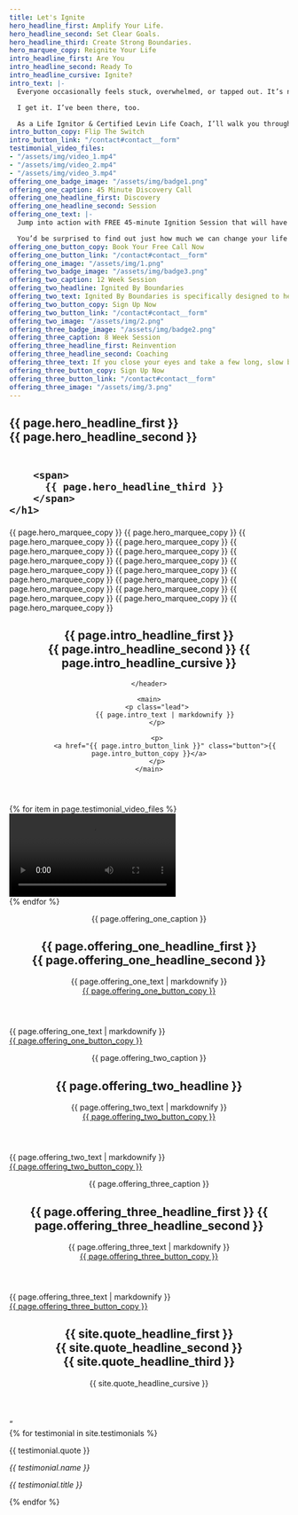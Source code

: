 ```yaml
---
title: Let's Ignite
hero_headline_first: Amplify Your Life.
hero_headline_second: Set Clear Goals.
hero_headline_third: Create Strong Boundaries.
hero_marquee_copy: Reignite Your Life
intro_headline_first: Are You
intro_headline_second: Ready To
intro_headline_cursive: Ignite?
intro_text: |-
  Everyone occasionally feels stuck, overwhelmed, or tapped out. It’s no wonder you do too, with all that you juggle. Work, life, parenting, partnering: some days, it can feel like the responsibilities are endless.

  I get it. I’ve been there, too.

  As a Life Ignitor & Certified Levin Life Coach, I’ll walk you through proven methodologies you can easily integrate into your busy life that will help you get clear, unstuck, and living life out loud.
intro_button_copy: Flip The Switch
intro_button_link: "/contact#contact__form"
testimonial_video_files:
- "/assets/img/video_1.mp4"
- "/assets/img/video_2.mp4"
- "/assets/img/video_3.mp4"
offering_one_badge_image: "/assets/img/badge1.png"
offering_one_caption: 45 Minute Discovery Call
offering_one_headline_first: Discovery
offering_one_headline_second: Session
offering_one_text: |-
  Jump into action with FREE 45-minute Ignition Session that will have you motivated and excited about life!

  You’d be surprised to find out just how much we can change your life in 45 minutes. During this complementary call, we’ll look at some of the factors in your life that have you feeling stuck and tapped out. We’ll get clear on your desires and goals. Then we’ll create an achievable plan so that you can take action immediately.
offering_one_button_copy: Book Your Free Call Now
offering_one_button_link: "/contact#contact__form"
offering_one_image: "/assets/img/1.png"
offering_two_badge_image: "/assets/img/badge3.png"
offering_two_caption: 12 Week Session
offering_two_headline: Ignited By Boundaries
offering_two_text: Ignited By Boundaries is specifically designed to help over-giving, over-achieving people pleasers create lives that feel vibrant, energized, and alive. We’ll spend 12 sessions exploring what freedom means to you, designing a life with you at the center, and breaking through your fears and discomfort. Based on the work of Nancy Levin and her book, Setting Boundaries Will Set You Free, this 12-week program will help you cultivate the confidence and courage you need to step into the life you desire!
offering_two_button_copy: Sign Up Now
offering_two_button_link: "/contact#contact__form"
offering_two_image: "/assets/img/2.png"
offering_three_badge_image: "/assets/img/badge2.png"
offering_three_caption: 8 Week Session
offering_three_headline_first: Reinvention
offering_three_headline_second: Coaching
offering_three_text: If you close your eyes and take a few long, slow breaths and tune into your inner world, do you feel as though you’re stuck or frustrated in some way with your life? Are you struggling to find your way forward? Since I’ve re-engaged in certain steps to release the “old” and embrace the “new”, I’ve been bowled over with much more positive energy. I achieved this through Reinvention Coaching – an eye-opening & empowering experience I gained from the wonderful Levin Life Coaching Academy.
offering_three_button_copy: Sign Up Now
offering_three_button_link: "/contact#contact__form"
offering_three_image: "/assets/img/3.png"
---
```


<section class="section hero ignite__hero">
    <h1>
        {{ page.hero_headline_first }} <br class="hide--mobile">
        {{ page.hero_headline_second }}
        <br class="hide--desktop"><br class="hide--desktop">

        <span>
          {{ page.hero_headline_third }}
        </span>
    </h1>
</section>

<div class="marquee-container">
    <span class="marquee__item scrolling">
      {{ page.hero_marquee_copy }}
    </span><span class="marquee__item scrolling" aria-hidden="true">
      {{ page.hero_marquee_copy }}
    </span><span class="marquee__item scrolling" aria-hidden="true">
      {{ page.hero_marquee_copy }}
    </span><span class="marquee__item scrolling" aria-hidden="true">
      {{ page.hero_marquee_copy }}
    </span><span class="marquee__item scrolling" aria-hidden="true">
        {{ page.hero_marquee_copy }}
      </span><span class="marquee__item scrolling" aria-hidden="true">
        {{ page.hero_marquee_copy }}
      </span><span class="marquee__item scrolling" aria-hidden="true">
        {{ page.hero_marquee_copy }}
      </span><span class="marquee__item scrolling" aria-hidden="true">
        {{ page.hero_marquee_copy }}
      </span><span class="marquee__item scrolling" aria-hidden="true">
        {{ page.hero_marquee_copy }}
      </span><span class="marquee__item scrolling" aria-hidden="true">
        {{ page.hero_marquee_copy }}
      </span><span class="marquee__item scrolling" aria-hidden="true">
        {{ page.hero_marquee_copy }}
      </span><span class="marquee__item scrolling" aria-hidden="true">
        {{ page.hero_marquee_copy }}
      </span><span class="marquee__item scrolling" aria-hidden="true">
        {{ page.hero_marquee_copy }}
      </span><span class="marquee__item scrolling" aria-hidden="true">
        {{ page.hero_marquee_copy }}
      </span><span class="marquee__item scrolling" aria-hidden="true">
        {{ page.hero_marquee_copy }}
      </span><span class="marquee__item scrolling" aria-hidden="true">
        {{ page.hero_marquee_copy }}
      </span><span class="marquee__item scrolling" aria-hidden="true">
        {{ page.hero_marquee_copy }}
      </span>
    
</div>

<section class="section ignite__intro">
    <header>
        <h1>{{ page.intro_headline_first }} <br class="hide--mobile">
            <span class="shift">
              {{ page.intro_headline_second }}
            </span>
            <span class="cursive">
              {{ page.intro_headline_cursive }}
            </span>
        </h1>
        
    </header>

    <main>
        <p class="lead">
            {{ page.intro_text | markdownify }}
        </p>

        <p>
            <a href="{{ page.intro_button_link }}" class="button">{{ page.intro_button_copy }}</a>
        </p>
    </main>
</section>

<section class="section ignite__carousel">
    <div class="main-carousel">
        {% for item in page.testimonial_video_files %}
          <div class="carousel-cell">
            <video controls src="{{ item }}"></video>
          </div>
        {% endfor %}
      </div>
</section>

<section class="section ignite__offering one">
    <img class="badge" src="{{ page.offering_one_badge_image }}" alt="">
    <header>
        <p class="caption">{{ page.offering_one_caption }}</p>
        <h1>
            {{ page.offering_one_headline_first }} <br class="hide--mobile">
            <span class="shift">{{ page.offering_one_headline_second }}</span>
        </h1>
        <div class="description hide--mobile">
            {{ page.offering_one_text | markdownify }}
        </div>
        <a href="{{ page.offering_one_button_link }}" class="button">
            {{ page.offering_one_button_copy }}
        </a>
    </header>
    <img class="feature" src="{{ page.offering_one_image }}" alt="">
    <div class="description hide--desktop">
      {{ page.offering_one_text | markdownify }}
    </div>
    <a href="{{ page.offering_one_button_link }}" class="button hide--desktop">
      {{ page.offering_one_button_copy }}
    </a>
</section>

<section class="section ignite__offering three">
    <img class="badge" src="{{ page.offering_two_badge_image }}" alt="">
    <header>
        <p class="caption">{{ page.offering_two_caption }}</p>
        <h1>
          {{ page.offering_two_headline }}
        </h1>
        <div class="description hide--mobile">
          {{ page.offering_two_text | markdownify }}
        </div>
        <a href="{{ page.offering_two_button_link }}" class="button">
          {{ page.offering_two_button_copy }}
        </a>
    </header>
    <img class="feature" src="{{ page.offering_two_image }}" alt="">
    <div class="description hide--desktop">
      {{ page.offering_two_text | markdownify }}
    </div>
    <a href="{{ page.offering_two_button_link }}" class="button hide--desktop">
      {{ page.offering_two_button_copy }}
    </a>
</section>


<section class="section ignite__offering two">
    <img class="badge" src="{{ page.offering_three_badge_image }}" alt="">
    <header>
        <p class="caption">{{ page.offering_three_caption }}</p>
        <h1>
            {{ page.offering_three_headline_first }}
            <span class="shift">{{ page.offering_three_headline_second }}</span>
        </h1>
        <div class="description hide--mobile">
          {{ page.offering_three_text | markdownify }}
        </div>
        <a href="{{ page.offering_three_button_link }}" class="button">
            {{ page.offering_three_button_copy }}
        </a>
    </header>
    <img class="feature" src="{{ page.offering_three_image }}" alt="">
    <div class="description hide--desktop">
      {{ page.offering_three_text | markdownify }}
    </div>
    <a href="{{ page.offering_three_button_link }}" class="button hide--desktop">
      {{ page.offering_three_button_copy }}
    </a>
</section>


<section class="section quote ignite__quote">
  <header>
    <h1>{{ site.quote_headline_first }} <br class="hide--mobile">
        <span class="shift">{{ site.quote_headline_second }}</span><br class="hide--mobile">
        {{ site.quote_headline_third }}
    </h1>
    <div class="cursive">{{ site.quote_headline_cursive }}</div>
  </header>

  <main>
    <div class="quote">&ldquo;</div>
    <div class="quote-carousel">
      {% for testimonial in site.testimonials %}
        <div class="carousel-cell">
          <p>
            {{ testimonial.quote }}
          </p>
          <cite>
              <p class="person">{{ testimonial.name }}</p>
              <p class="title">{{ testimonial.title }}</p>
          </cite>
        </div>  
      {% endfor %}
    </div>
  </main>
</section>